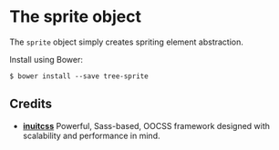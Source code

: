 # The sprite object

The `sprite` object simply creates spriting element abstraction.

Install using Bower:

    $ bower install --save tree-sprite

## Credits

* **[inuitcss](https://github.com/inuitcss)** Powerful, Sass-based, OOCSS
framework designed with scalability and performance in mind.



